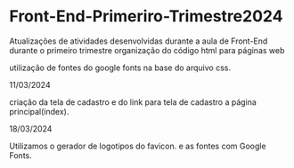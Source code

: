 # Front-End-Primeriro-Trimestre2024

Atualizações de atividades desenvolvidas durante a aula de Front-End durante o primeiro trimestre organização do código html para páginas web

utilização de fontes do google fonts na base do arquivo css.

11/03/2024

criação da tela de cadastro e do link para tela de cadastro a página principal(index).

18/03/2024

 Utilizamos o gerador de logotipos do favicon. e as fontes com Google Fonts.
